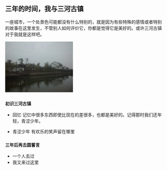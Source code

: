 ##    三年的时间，我与三河古镇
一座城市，一个处景色可能都没有什么特别的，就是因为有些特殊的感情或者特别的故事在这里发生，不管别人如何评价它，你都是觉得它是美好的。或许三河古镇对于我就是这样吧。

![三年前的照片](https://github.com/guohongjun/Book-notes/blob/master/res/%E4%B8%89%E5%B9%B4%E5%89%8D%E7%9A%84%E4%B8%89%E6%B2%B3%E5%8F%A4%E9%95%87.jpg)

### `初识三河古镇`

- 回忆
记忆中很多东西即使比现在的差很多，也都是美好的。记得那时我们还年轻，青涩少年。

- 青涩少年
有欢乐的笑声留在哪里




















### `三年后再去圆誓言`

- 一个人去过
- 我又来过这里




